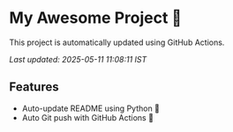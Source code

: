 # My Awesome Project 🚀

This project is automatically updated using GitHub Actions.

_Last updated: 2025-05-11 11:08:11 IST_

## Features
- Auto-update README using Python 🐍
- Auto Git push with GitHub Actions 🤖
